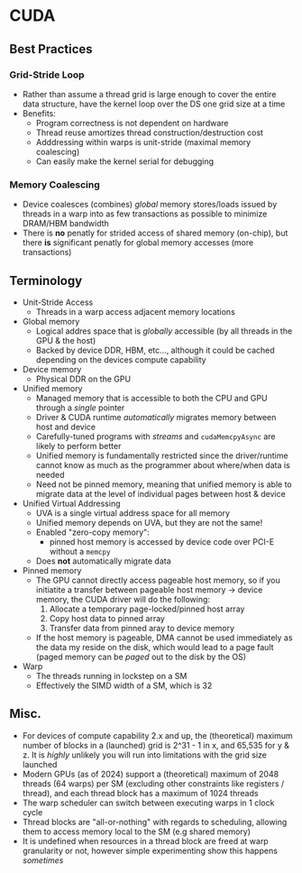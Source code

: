 # CUDA

## Best Practices

### Grid-Stride Loop
  - Rather than assume a thread grid is large enough to cover the entire data structure, have the kernel loop over the DS one grid size at a time
  - Benefits:
    - Program correctness is not dependent on hardware
    - Thread reuse amortizes thread construction/destruction cost 
    - Adddressing within warps is unit-stride (maximal memory coalescing)
    - Can easily make the kernel serial for debugging

### Memory Coalescing
- Device coalesces (combines) *global* memory stores/loads issued by threads in a warp into as few transactions as possible to minimize DRAM/HBM bandwidth 
- There is **no** penatly for strided access of shared memory (on-chip), but there **is** significant penatly for global memory accesses (more transactions)

## Terminology
- Unit-Stride Access
  - Threads in a warp access adjacent memory locations
- Global memory
  - Logical addres space that is *globally* accessible (by all threads in the GPU & the host)
  - Backed by device DDR, HBM, etc..., although it could be cached depending on the devices compute capability
- Device memory
  - Physical DDR on the GPU
- Unified memory 
  - Managed memory that is accessible to both the CPU and GPU through a *single* pointer
  - Driver & CUDA runtime *automatically* migrates memory between host and device
  - Carefully-tuned programs with *streams* and `cudaMemcpyAsync` are likely to perform better
  - Unified memory is fundamentally restricted since the driver/runtime cannot know as much as the programmer about where/when data is needed
  - Need not be pinned memory, meaning that unified memory is able to migrate data at the level of individual pages between host & device 
- Unified Virtual Addressing
  - UVA is a single virtual address space for all memory
  - Unified memory depends on UVA, but they are not the same!
  - Enabled "zero-copy memory":
    - pinned host memory is accessed by device code over PCI-E without a `memcpy`
  - Does **not** automatically migrate data
- Pinned memory
  - The GPU cannot directly access pageable host memory, so if you initiatite a transfer between pageable host memory -> device memory, the CUDA driver will do the following:
    1. Allocate a temporary page-locked/pinned host array
    2. Copy host data to pinned array
    3. Transfer data from pinned aray to device memory
  - If the host memory is pageable, DMA cannot be used immediately as the data my reside on the disk, which would lead to a page fault (paged memory can be *paged* out to the disk by the OS)
- Warp
  - The threads running in lockstep on a SM
  - Effectively the SIMD width of a SM, which is 32

## Misc.
- For devices of compute capability 2.x and up, the (theoretical) maximum number of blocks in a (launched) grid is 2^31 - 1 in x, and 65,535 for y & z. It is *highly* unlikely you will run into limitations with the grid size launched 
- Modern GPUs (as of 2024) support a (theoretical) maximum of 2048 threads  (64 warps) per SM (excluding other constraints like registers / thread), and each thread block has a maximum of 1024 threads
- The warp scheduler can switch between executing warps in 1 clock cycle
- Thread blocks are "all-or-nothing" with regards to scheduling, allowing them to access memory local to the SM (e.g shared memory)
- It is undefined when resources in a thread block are freed at warp granularity or not, however simple experimenting show this happens *sometimes*